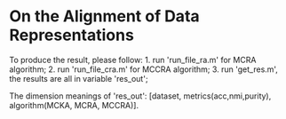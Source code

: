 # On the Alignment of Data Representations

To produce the result, please follow:
    1. run 'run_file_ra.m' for MCRA algorithm;
    2. run 'run_file_cra.m' for MCCRA algorithm;
    3. run 'get_res.m', the results are all in variable 'res_out';

The dimension meanings of 'res_out': [dataset, metrics(acc,nmi,purity), algorithm(MCKA, MCRA, MCCRA)].